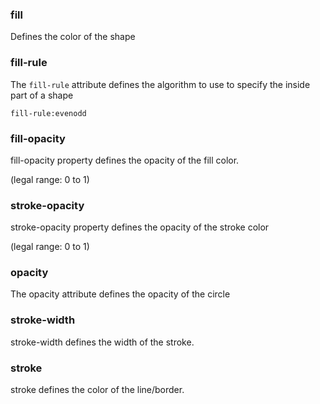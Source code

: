 ### fill

Defines the color of the shape 

### fill-rule

The `fill-rule` attribute defines the algorithm to use to specify the inside part of a shape

`fill-rule:evenodd`
### fill-opacity

fill-opacity property defines the opacity of the fill color.

(legal range: 0 to 1)
### stroke-opacity 

stroke-opacity 
property defines the opacity of the stroke color

(legal range: 0 to 1)

### opacity 

The opacity attribute defines the opacity of the circle

### stroke-width

stroke-width defines the width of the stroke.

### stroke

stroke defines the color of the line/border.

### 

